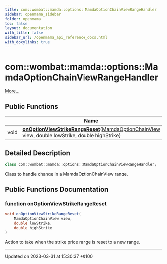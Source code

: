 ```yaml
---
title: com::wombat::mamda::options::MamdaOptionChainViewRangeHandler
sidebar: openmama_sidebar
folder: openmama
toc: false
layout: documentation
with_title: false
sidebar_url: /openmama_api_reference_docs.html
with_doxylinks: true
---
```


# com::wombat::mamda::options::MamdaOptionChainViewRangeHandler



 [More...](#detailed-description)

## Public Functions

|                | Name           |
| -------------- | -------------- |
| void | **[onOptionViewStrikeRangeReset](interfacecom_1_1wombat_1_1mamda_1_1options_1_1MamdaOptionChainViewRangeHandler.html#function-onoptionviewstrikerangereset)**([MamdaOptionChainView](classcom_1_1wombat_1_1mamda_1_1options_1_1MamdaOptionChainView.html) view, double lowStrike, double highStrike) |

## Detailed Description

```java
class com::wombat::mamda::options::MamdaOptionChainViewRangeHandler;
```


Class to handle change in a [MamdaOptionChainView](classcom_1_1wombat_1_1mamda_1_1options_1_1MamdaOptionChainView.html) range. 

## Public Functions Documentation

### function onOptionViewStrikeRangeReset

```java
void onOptionViewStrikeRangeReset(
    MamdaOptionChainView view,
    double lowStrike,
    double highStrike
)
```


Action to take when the strike price range is reset to a new range. 


-------------------------------

Updated on 2023-03-31 at 15:30:37 +0100